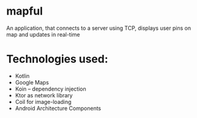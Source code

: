 # mapful

An application, that connects to a server using TCP, displays user pins on map and updates in real-time

# Technologies used: 
- Kotlin
- Google Maps
- Koin – dependency injection
- Ktor as network library 
- Coil for image-loading 
- Android Architecture Components
